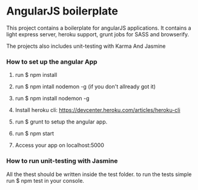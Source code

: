 # AngularJS boilerplate

This project contains a boilerplate for angularJS applications. 
It contains a light express server, heroku support, grunt jobs for SASS and browserify. 

The projects also includes unit-testing with Karma And Jasmine

### How to set up the angular App
1. run $ npm install
2. run $ npm intall nodemon -g (if you don't allready got it)
2. run $ npm install nodemon -g
3. Install heroku cli: https://devcenter.heroku.com/articles/heroku-cli
4. run $ grunt to setup the angular app.

5. run $ npm start
6. Access your app on localhost:5000


### How to run unit-testing with Jasmine
All the thest should be written inside the test folder. 
to run the tests simple run $ npm test in your console.